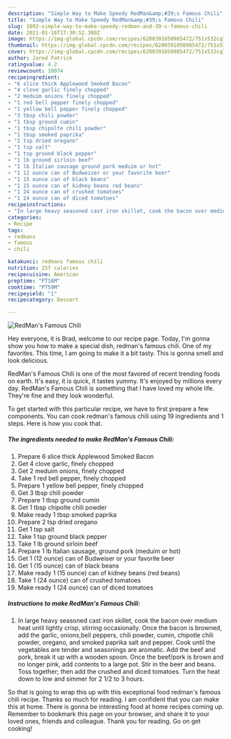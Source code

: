 ```yaml
---
description: "Simple Way to Make Speedy RedMan&amp;#39;s Famous Chili"
title: "Simple Way to Make Speedy RedMan&amp;#39;s Famous Chili"
slug: 1092-simple-way-to-make-speedy-redman-and-39-s-famous-chili
date: 2021-01-16T17:30:52.380Z
image: https://img-global.cpcdn.com/recipes/6200391050985472/751x532cq70/redmans-famous-chili-recipe-main-photo.jpg
thumbnail: https://img-global.cpcdn.com/recipes/6200391050985472/751x532cq70/redmans-famous-chili-recipe-main-photo.jpg
cover: https://img-global.cpcdn.com/recipes/6200391050985472/751x532cq70/redmans-famous-chili-recipe-main-photo.jpg
author: Jared Patrick
ratingvalue: 4.2
reviewcount: 10074
recipeingredient:
- "6 slice thick Applewood Smoked Bacon"
- "4 clove garlic finely chopped"
- "2 meduim onions finely chopped"
- "1 red bell pepper finely chopped"
- "1 yellow bell pepper finely chopped"
- "3 tbsp chili powder"
- "1 tbsp ground cumin"
- "1 tbsp chipolte chili powder"
- "1 tbsp smoked paprika"
- "2 tsp dried oregano"
- "1 tsp salt"
- "1 tsp ground black pepper"
- "1 lb ground sirloin beef"
- "1 lb Italian sausage ground pork meduim or hot"
- "1 12 ounce can of Budweiser or your favorite beer"
- "1 15 ounce can of black beans"
- "1 15 ounce can of kidney beans red beans"
- "1 24 ounce can of crushed tomatoes"
- "1 24 ounce can of diced tomatoes"
recipeinstructions:
- "In large heavy seasoned cast iron skillet, cook the bacon over medium heat until lightly crisp, stirring occasionally. Once the bacon is browned, add the garlic, onions,bell peppers, chili powder, cumin, chipotle chili powder, oregano, and smoked paprika  salt and pepper. Cook until the vegetables are tender and seasonings are aromatic. Add the beef and pork, break it up with a wooden spoon. Once the beef/pork is brown and no longer pink, add contents to a large pot. Stir in the beer and beans. Toss together; then add the crushed and diced tomatoes. Turn the heat down to low and simmer for 2 1/2 to 3 hours."
categories:
- Recipe
tags:
- redmans
- famous
- chili

katakunci: redmans famous chili 
nutrition: 257 calories
recipecuisine: American
preptime: "PT16M"
cooktime: "PT59M"
recipeyield: "1"
recipecategory: Dessert

---
```



![RedMan&#39;s Famous Chili](https://img-global.cpcdn.com/recipes/6200391050985472/751x532cq70/redmans-famous-chili-recipe-main-photo.jpg)

Hey everyone, it is Brad, welcome to our recipe page. Today, I'm gonna show you how to make a special dish, redman&#39;s famous chili. One of my favorites. This time, I am going to make it a bit tasty. This is gonna smell and look delicious.



RedMan&#39;s Famous Chili is one of the most favored of recent trending foods on earth. It's easy, it is quick, it tastes yummy. It's enjoyed by millions every day. RedMan&#39;s Famous Chili is something that I have loved my whole life. They're fine and they look wonderful.


To get started with this particular recipe, we have to first prepare a few components. You can cook redman&#39;s famous chili using 19 ingredients and 1 steps. Here is how you cook that.

<!--inarticleads1-->

##### The ingredients needed to make RedMan&#39;s Famous Chili:

1. Prepare 6 slice thick Applewood Smoked Bacon
1. Get 4 clove garlic, finely chopped
1. Get 2 meduim onions, finely chopped
1. Take 1 red bell pepper, finely chopped
1. Prepare 1 yellow bell pepper, finely chopped
1. Get 3 tbsp chili powder
1. Prepare 1 tbsp ground cumin
1. Get 1 tbsp chipolte chili powder
1. Make ready 1 tbsp smoked paprika
1. Prepare 2 tsp dried oregano
1. Get 1 tsp salt
1. Take 1 tsp ground black pepper
1. Take 1 lb ground sirloin beef
1. Prepare 1 lb Italian sausage, ground pork (meduim or hot)
1. Get 1 (12 ounce) can of Budweiser or your favorite beer
1. Get 1 (15 ounce) can of black beans
1. Make ready 1 (15 ounce) can of kidney beans (red beans)
1. Take 1 (24 ounce) can of crushed tomatoes
1. Make ready 1 (24 ounce) can of diced tomatoes




<!--inarticleads2-->

##### Instructions to make RedMan&#39;s Famous Chili:

1. In large heavy seasoned cast iron skillet, cook the bacon over medium heat until lightly crisp, stirring occasionally. Once the bacon is browned, add the garlic, onions,bell peppers, chili powder, cumin, chipotle chili powder, oregano, and smoked paprika  salt and pepper. Cook until the vegetables are tender and seasonings are aromatic. Add the beef and pork, break it up with a wooden spoon. Once the beef/pork is brown and no longer pink, add contents to a large pot. Stir in the beer and beans. Toss together; then add the crushed and diced tomatoes. Turn the heat down to low and simmer for 2 1/2 to 3 hours.




So that is going to wrap this up with this exceptional food redman&#39;s famous chili recipe. Thanks so much for reading. I am confident that you can make this at home. There is gonna be interesting food at home recipes coming up. Remember to bookmark this page on your browser, and share it to your loved ones, friends and colleague. Thank you for reading. Go on get cooking!
